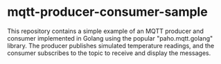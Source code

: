 # mqtt-producer-consumer-sample
This repository contains a simple example of an MQTT producer and consumer implemented in Golang using the popular "paho.mqtt.golang" library. The producer publishes simulated temperature readings, and the consumer subscribes to the topic to receive and display the messages.
